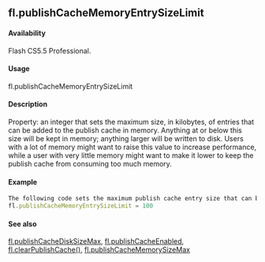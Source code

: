 ## fl.publishCacheMemoryEntrySizeLimit

#### Availability

Flash CS5.5 Professional.

#### Usage

fl.publishCacheMemoryEntrySizeLimit

#### Description

Property: an integer that sets the maximum size, in kilobytes, of entries that can be added to the publish cache in memory. Anything at or below this size will be kept in memory; anything larger will be written to disk.
Users with a lot of memory might want to raise this value to increase performance, while a user with very little memory might want to make it lower to keep the publish cache from consuming too much memory.

#### Example

```javascript
The following code sets the maximum publish cache entry size that can be stored in memory to 100 kilobytes:
fl.publishCacheMemoryEntrySizeLimit = 100

```
#### See also

[fl.publishCacheDiskSizeMax](#!wielmic/developers-animatesdk-docs/test/flash_object_(fl)/fl50.md), [fl.publishCacheEnabled](#!wielmic/developers-animatesdk-docs/test/flash_object_(fl)/fl51.md), [fl.clearPublishCache()](#!wielmic/developers-animatesdk-docs/test/flash_object_(fl)/fl5.md), [fl.publishCacheMemorySizeMax](#!wielmic/developers-animatesdk-docs/test/flash_object_(fl)/fl53.md)

<span id="fl.publishCacheMemorySizeMax" class="anchor"></span>
